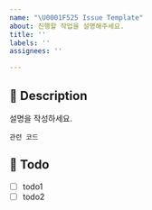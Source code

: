 ```yaml
---
name: "\U0001F525 Issue Template"
about: 진행할 작업을 설명해주세요.
title: ''
labels: ''
assignees: ''

---
```


## 📝 Description

설명을 작성하세요.

```
관련 코드
```

## 🎱 Todo

- [ ] todo1
- [ ] todo2
